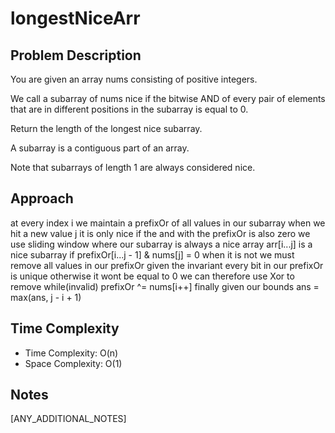 # longestNiceArr

## Problem Description
You are given an array nums consisting of positive integers.

We call a subarray of nums nice if the bitwise AND of every pair of elements that are in different positions in the subarray is equal to 0.

Return the length of the longest nice subarray.

A subarray is a contiguous part of an array.

Note that subarrays of length 1 are always considered nice.

## Approach
at every index i we maintain a prefixOr of all values in our subarray
when we hit a new value j it is only nice if the and with the prefixOr is also zero
we use sliding window where our subarray is always a nice array
arr[i...j] is a nice subarray if prefixOr[i...j - 1] & nums[j] = 0
when it is not we must remove all values in our prefixOr
given the invariant every bit in our prefixOr is unique otherwise it wont be equal to 0
we can therefore use Xor to remove
while(invalid) prefixOr ^= nums[i++]
finally given our bounds ans = max(ans, j - i + 1)


## Time Complexity
- Time Complexity: O(n)
- Space Complexity: O(1)

## Notes
[ANY_ADDITIONAL_NOTES]
